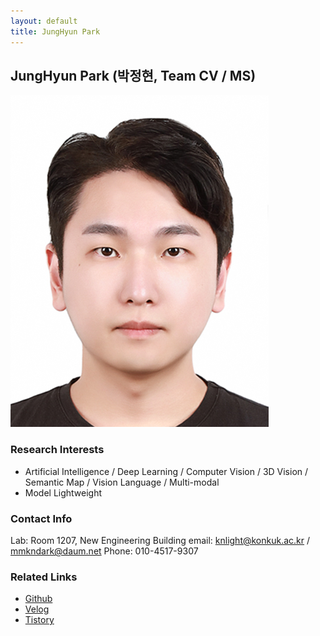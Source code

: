 ```yaml
---
layout: default
title: JungHyun Park
---
```


## JungHyun Park (박정현, Team CV / MS)
![ParkJungHyun_Profile](../assets/img/profile/profile_JunghyunPark.jpeg)

### Research Interests
- Artificial Intelligence / Deep Learning / Computer Vision / 3D Vision / Semantic Map / Vision Language / Multi-modal 
- Model Lightweight
 
### Contact Info
Lab: Room 1207, New Engineering Building
email: knlight@konkuk.ac.kr / mmkndark@daum.net
Phone: 010-4517-9307
 
### Related Links
- [Github](https://github.com/PJH33)
- [Velog](https://velog.io/@knlight/posts)
- [Tistory](https://www.tistory.com/member/blog)
